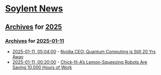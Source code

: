 # [Soylent News](../../../README.md)

## [Archives](../../index.md) for [2025](../index.md)

### [Archives](../../index.md) for [2025-01-11](index.md)

* [2025-01-11, 05:04:00](https://soylentnews.org/article.pl?sid=25/01/10/1534249&from=rss) - [Nvidia CEO: Quantum Computing is Still 20 Yrs Away](https://soylentnews.org/article.pl?sid=25/01/10/1534249&from=rss)
* [2025-01-11, 00:20:00](https://soylentnews.org/article.pl?sid=25/01/10/1251228&from=rss) - [Chick-fil-A’s Lemon-Squeezing Robots Are Saving 10,000 Hours of Work](https://soylentnews.org/article.pl?sid=25/01/10/1251228&from=rss)
